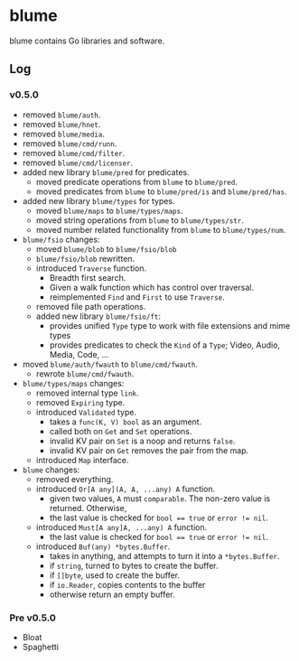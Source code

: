 # blume
blume contains Go libraries and software.

## Log
### v0.5.0
- removed `blume/auth`.
- removed `blume/hnet`.
- removed `blume/media`.
- removed `blume/cmd/runn`.
- removed `blume/cmd/filter`.
- removed `blume/cmd/licenser`.
- added new library `blume/pred` for predicates.
	- moved predicate operations from `blume` to `blume/pred`.
	- moved predicates from `blume` to `blume/pred/is` and `blume/pred/has`.
- added new library `blume/types` for types.
	- moved `blume/maps` to `blume/types/maps`.
	- moved string operations from `blume` to `blume/types/str`.
	- moved number related functionality from `blume` to `blume/types/num`.
- `blume/fsio` changes:
	- moved `blume/blob` to `blume/fsio/blob`
	- `blume/fsio/blob` rewritten.
	- introduced `Traverse` function.
		- Breadth first search.
		- Given a walk function which has control over traversal.
		- reimplemented `Find` and `First` to use `Traverse`.
	- removed file path operations.
	- added new library `blume/fsio/ft`:
		- provides unified `Type` type to work with file extensions and mime types
		- provides predicates to check the `Kind` of a `Type`; Video, Audio, Media, Code, ...
- moved `blume/auth/fwauth` to `blume/cmd/fwauth`.
	- rewrote `blume/cmd/fwauth`.
- `blume/types/maps` changes:
	- removed internal type `link`.
	- removed `Expiring` type.
	- introduced `Validated` type.
		- takes a `func(K, V) bool` as an argument.
		- called both on `Get` and `Set` operations.
		- invalid KV pair on `Set` is a noop and returns `false`.
		- invalid KV pair on `Get` removes the pair from the map.
	- introduced `Map` interface.
- `blume` changes:
	- removed everything.
	- introduced `Or[A any](A, A, ...any) A` function.
		- given two values, `A` must `comparable`. The non-zero value is returned. Otherwise,
		- the last value is checked for `bool == true` or `error != nil`.
	- introduced `Must[A any]A, ...any) A` function.
		- the last value is checked for `bool == true` or `error != nil`.
	- introduced `Buf(any) *bytes.Buffer`.
		- takes in anything, and attempts to turn it into a `*bytes.Buffer`.
		- if `string`, turned to bytes to create the buffer.
		- if `[]byte`, used to create the buffer.
		- if `io.Reader`, copies contents to the buffer
		- otherwise return an empty buffer.

### Pre v0.5.0
- Bloat
- Spaghetti

